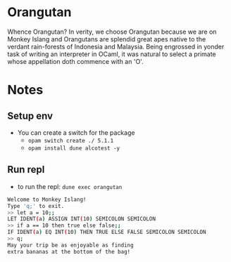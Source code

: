 # Orangutan

Whence Orangutan? In verity, we choose Orangutan because we are on Monkey Islang
and Orangutans are splendid great apes native to the verdant rain-forests of
Indonesia and Malaysia. Being engrossed in yonder task of writing an interpreter
in OCaml, it was natural to select a primate whose appellation doth commence with
an 'O'.

# Notes

## Setup env
- You can create a switch for the package
  - `opam switch create ./ 5.1.1`
  - `opam install dune alcotest -y`

## Run repl
- to run the repl: `dune exec orangutan`
``` bash
Welcome to Monkey Islang!
Type 'q;' to exit.
>> let a = 10;;
LET IDENT(a) ASSIGN INT(10) SEMICOLON SEMICOLON
>> if a == 10 then true else false;;
IF IDENT(a) EQ INT(10) THEN TRUE ELSE FALSE SEMICOLON SEMICOLON
>> q;
May your trip be as enjoyable as finding
extra bananas at the bottom of the bag!
```
